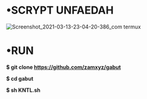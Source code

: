 # •SCRYPT UNFAEDAH
![Screenshot_2021-03-13-23-04-20-386_com termux](https://user-images.githubusercontent.com/79139059/111036401-9ad80d80-8451-11eb-8116-891fd77abf59.png)

# •RUN

**$ git clone https://github.com/zamxyz/gabut**

**$ cd gabut**

**$ sh KNTL.sh**

